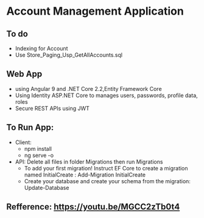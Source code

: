 # Account Management Application
## To do
- Indexing for Account
- Use Store_Paging_Usp_GetAllAccounts.sql
## Web App 
- using Angular 9 and .NET Core 2.2,Entity Framework Core
- Using Identity ASP.NET Core to manages users, passwords, profile data, roles
- Secure REST APIs using JWT
## To Run App:
- Client: 
	+ npm install
    + ng serve -o
- API: Delete all files in folder Migrations then run Migrations
    + To add your first migration! Instruct EF Core to create a migration named InitialCreate : 
		Add-Migration InitialCreate
    + Create your database and create your schema from the migration:  
		Update-Database
## Refference: https://youtu.be/MGCC2zTb0t4
